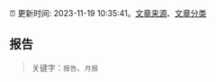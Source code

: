 :alarm_clock: 更新时间: 2023-11-19 10:35:41。[文章来源](/README.md)、[文章分类](/TAGS.md)

## 报告


> 关键字：`报告`、`月报`



